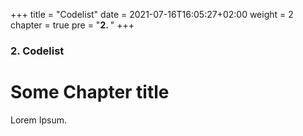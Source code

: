 +++
title = "Codelist"
date = 2021-07-16T16:05:27+02:00
weight = 2
chapter = true
pre = "<b>2. </b>"
+++

### 2. Codelist

# Some Chapter title

Lorem Ipsum.